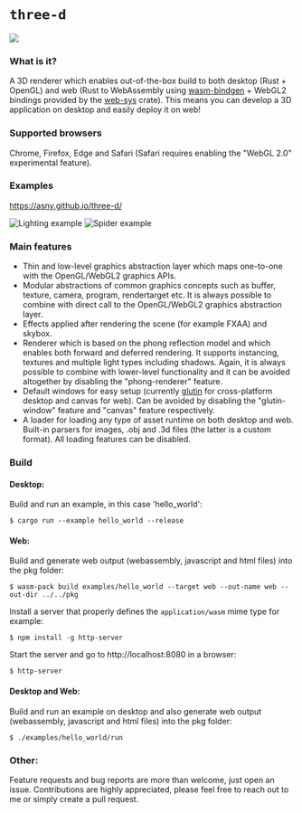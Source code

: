 # `three-d`

[![](http://meritbadge.herokuapp.com/three-d)](https://crates.io/crates/three-d)

### What is it?

A 3D renderer which enables out-of-the-box build to both desktop (Rust + OpenGL) and web 
(Rust to WebAssembly using [wasm-bindgen](https://rustwasm.github.io/wasm-bindgen/) + WebGL2 bindings provided by the [web-sys](https://rustwasm.github.io/wasm-bindgen/api/web_sys/) crate).
This means you can develop a 3D application on desktop and easily deploy it on web!

### Supported browsers

Chrome, Firefox, Edge and Safari (Safari requires enabling the "WebGL 2.0" experimental feature).

### Examples

https://asny.github.io/three-d/

![Lighting example](https://asny.github.io/three-d/lighting.png)
![Spider example](https://asny.github.io/three-d/spider.png)

### Main features

- Thin and low-level graphics abstraction layer which maps one-to-one with the OpenGL/WebGL2 graphics APIs.
- Modular abstractions of common graphics concepts such as buffer, texture, camera, program, rendertarget etc. 
It is always possible to combine with direct call to the OpenGL/WebGL2 graphics abstraction layer.
- Effects applied after rendering the scene (for example FXAA) and skybox.
- Renderer which is based on the phong reflection model and which enables both forward and deferred rendering.
It supports instancing, textures and multiple light types including shadows. 
Again, it is always possible to combine with lower-level functionality and it can be avoided altogether by disabling the "phong-renderer" feature.
- Default windows for easy setup (currently [glutin](https://crates.io/crates/glutin) for cross-platform desktop and canvas for web). 
Can be avoided by disabling the "glutin-window" feature and "canvas" feature respectively.
- A loader for loading any type of asset runtime on both desktop and web. 
Built-in parsers for images, .obj and .3d files (the latter is a custom format). All loading features can be disabled.

### Build

#### Desktop: 
Build and run an example, in this case 'hello_world':
```console
$ cargo run --example hello_world --release
``` 
#### Web: 
Build and generate web output (webassembly, javascript and html files) into the pkg folder:
```console
$ wasm-pack build examples/hello_world --target web --out-name web --out-dir ../../pkg
``` 
Install a server that properly defines the `application/wasm` mime type for example:
```console
$ npm install -g http-server
``` 
Start the server and go to http://localhost:8080 in a browser:
```console
$ http-server
``` 

#### Desktop and Web: 
Build and run an example on desktop and also generate web output (webassembly, javascript and html files) into the pkg folder:
```console
$ ./examples/hello_world/run 
``` 

### Other:
Feature requests and bug reports are more than welcome, just open an issue. Contributions are highly appreciated, please feel free to reach out to me or simply create a pull request.